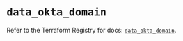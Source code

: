 # `data_okta_domain`

Refer to the Terraform Registry for docs: [`data_okta_domain`](https://registry.terraform.io/providers/okta/okta/4.13.1/docs/data-sources/domain).
